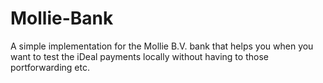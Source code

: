 # Mollie-Bank

A simple implementation for the Mollie B.V. bank that helps you when you want to test the iDeal payments locally without having to those portforwarding etc.
